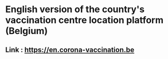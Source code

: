 # English version of the country's vaccination centre location platform (Belgium)

## Link : https://en.corona-vaccination.be
